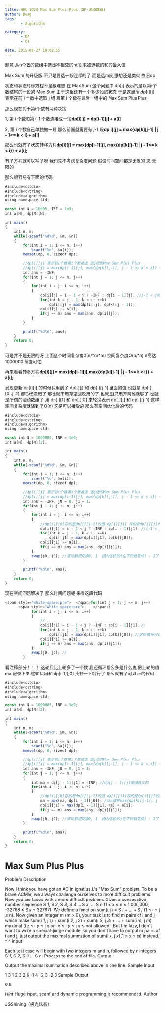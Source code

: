 ```yaml
---
title: HDU 1024 Max Sum Plus Plus (DP·滚动数组)
author: Deng
tags: 
       - Algorithm

category: 
       - DP
       - OJ

date: 2015-08-27 10:02:55
---
```

题意 从n个数的数组中选出不相交的m段 求被选数的和的最大值

Max Sum 的升级版 不只是要选一段连续的了 而是选m段 思想还是类似 依旧dp

状态和状态转移方程不是很难想 在 Max Sum 这个问题中 dp[i] 表示的是以第i个数结尾的一段的 Max Sum 由于这里还有一个多少段的状态 于是这里令 dp[i][j] 表示在前 i 个数中选取 j 组 且第 i 个数在最后一组中的 Max Sum Plus Plus

那么现在对于第i个数有两种决策

1, 第 i 个数和第 i-1 个数连接成一段**dp[i][j] = dp[i-1][j] + a[i]**

2, 第 i 个数自己单独做一段 那么前面就需要有 j-1 段**dp[i][j] = max{dp[k][j-1] | j - 1<= k < i} + a[i]**

那么也就有了状态转移方程**dp[i][j] = max(dp[i-1][j], max{dp[k][j-1] | j - 1<= k < i}) + a[i];**

有了方程就可以写了呀 我们先不考虑复杂度问题 假设时间空间都是无限的 恩 无限的

那么很容易有下面的代码

```js 
#include<cstdio>
#include<cstring>
#include<algorithm>
using namespace std;

const int N = 10005, INF = 1e9;
int a[N], dp[N][N];

int main()
{
    int n, m;
    while(~scanf("%d%d", &m, &n))
    {
        for(int i = 1; i <= n; i++)
            scanf("%d", &a[i]);
        memset(dp, 0, sizeof dp);

        //dp[i][j] 表示前i个数第i个数被选 选j组的Max Sum Plus Plus
        //dp[i][j] = max(dp[i-1][j], max{dp[k][j-1], j - 1 <= k < i}) + a[i]
        int ans = -INF;
        for(int j = 1; j <= m; j++)
        {
            for(int i = j; i <= n; i++)
            {
                dp[i][j] = i - 1 < j ? -INF : dp[i - 1][j]; //i-1 < j时dp[i - 1][j]是没意义的
                for(int k = j - 1; k < i; ++k)
                    dp[i][j] = max(dp[i][j], dp[k][j - 1]);
                dp[i][j] += a[i];
                if(j == m) ans = max(ans, dp[i][j]);
            }
        }

        printf("%d\n", ans);
    }
    return 0;
}
```
可是并不是无限的呀 上面这个时间复杂度0(n/*n/*m) 空间复杂度O(n/*n) n高达1000000 简直可怕

再来看看转移方程**dp[i][j] = max(dp[i-1][j],max{dp[k][j-1] | j - 1<= k < i}) + a[i];**

发现更新 dp[i][j] 的时候只用到了 dp[.][j] 和 dp[.][j-1] 里面的值 也就是 dp[.][0~j-2] 都已经没用了 那也就不用存这些没用的了 也就是j只用开两维就够了 也就是所谓的滚动数组了 用 dp[.][1] 和 dp[.][0] 来轮换表示 dp[.][j] 和 dp[.][j-1] 这样空间复杂度就降到了O(n) 这是可以接受的 那么有空间优化后的代码

```js 
#include<cstdio>
#include<cstring>
#include<algorithm>
using namespace std;

const int N = 1000005, INF = 1e9;
int a[N], dp[N][2];

int main()
{
    int n, m;
    while(~scanf("%d%d", &m, &n))
    {
        for(int i = 1; i <= n; i++)
            scanf("%d", &a[i]);
        memset(dp, 0, sizeof dp);

        //dp[i][j] 表示前i个数第i个数被选 选j组的Max Sum Plus Plus
        //dp[i][j] = max(dp[i-1][j], max{dp[k][j-1], j - 1 <= k < i}) + a[i]
        int ans = -INF, j0 = 0, j1 = 1;
        for(int j = 1; j <= m; j++)
        {
            for(int i = j; i <= n; i++)
            {
                //dp[i][j0]存的是dp[i][j-1]的值 dp[i][j1] 存的是dp[i][j]的值
                dp[i][j1] = i - 1 < j ? -INF : dp[i - 1][j1]; //i-1 < j时dp[i - 1][j]是没意义的
                for(int k = j - 1; k < i; ++k)
                    dp[i][j1] = max(dp[i][j1], dp[k][j0]);
                dp[i][j1] += a[i];
                if(j == m) ans = max(ans, dp[i][j1]);
            }
            swap(j0, j1); //滚动数组交换0, 1  因为这轮的j在下轮就变成j - 1了
        }

        printf("%d\n", ans);
    }
    return 0;
}
```
现在空间问题解决了 那么时间问题呢 来看这段代码

```js 
<span style="white-space:pre">	</span>for(int j = 1; j <= m; j++)
      <span style="white-space:pre">	</span>{
            for(int i = j; i <= n; i++)
            {
                //
                dp[i][j1] = i - 1 < j ? -INF : dp[i - 1][j1]; //
                for(int k = j - 1; k < i; ++k)
                    dp[i][j1] = max(dp[i][j1], dp[k][j0]); //这轮循环只比上轮多了个dp[i-1][j0]！！！
                dp[i][j1] += a[i];
                if(j == m) ans = max(ans, dp[i][j1]);
            }
            swap(j0, j1); //
        }
```
看注释部分！！！ 这轮只比上轮多了一个数 我还循环那么多是什么鬼 把上轮的值 ma 记录下来 这轮只用和 dp[i-1][j0] 比较一下就行了 那么就有了可以ac的代码

```js 
#include<cstdio>
#include<cstring>
#include<algorithm>
using namespace std;

const int N = 1000005, INF = 1e9;
int a[N], dp[N][2];

int main()
{
    int n, m;
    while(~scanf("%d%d", &m, &n))
    {
        for(int i = 1; i <= n; i++)
            scanf("%d", &a[i]);
        memset(dp, 0, sizeof dp);

        //dp[i][j] 表示前i个数第i个数被选 选j组的Max Sum Plus Plus
        //dp[i][j] = max(dp[i-1][j], max{dp[k][j-1], j - 1 <= k < i}) + a[i]
        int ans = -INF, j0 = 0, j1 = 1;
        for(int j = 1; j <= m; j++)
        {
            int ma = dp[j - 1][j1] = -INF; //dp[j - 1][j]是没意义的
            for(int i = j; i <= n; i++)
            {
                //dp[i][j0]存的是dp[i][j-1]的值 dp[i][j1]存的是dp[i][j]的值
                ma = max(ma, dp[i - 1][j0]); //ma维护max{dp[k][j-1], j - 1 <= k < i}
                dp[i][j1] = max(dp[i - 1][j1], ma) + a[i];
                if(j == m) ans = max(ans, dp[i][j1]);
            }
            swap(j0, j1); //滚动数组交换0, 1  因为这轮的j在下轮就变成j - 1了
        }

        printf("%d\n", ans);
    }
    return 0;
}
```

# Max Sum Plus Plus

Problem Description

Now I think you have got an AC in Ignatius.L's "Max Sum" problem. To be a brave ACMer, we always challenge ourselves to more difficult problems. Now you are faced with a more difficult problem.
Given a consecutive number sequence S *1*, S *2*, S *3*, S *4* ... S *x*, ... S *n* (1 ≤ x ≤ n ≤ 1,000,000, -32768 ≤ S *x* ≤ 32767). We define a function sum(i, j) = S *i* + ... + S *j* (1 ≤ i ≤ j ≤ n).
Now given an integer m (m > 0), your task is to find m pairs of i and j which make sum(i *1*, j *1*) + sum(i *2*, j *2*) + sum(i *3*, j *3*) + ... + sum(i *m*, j *m*) maximal (i *x* ≤ i *y* ≤ j *x* or i *x* ≤ j *y* ≤ j *x* is not allowed).
But I`m lazy, I don't want to write a special-judge module, so you don't have to output m pairs of i and j, just output the maximal summation of sum(i *x*, j *x*)(1 ≤ x ≤ m) instead. ^_^
Input

Each test case will begin with two integers m and n, followed by n integers S *1*, S *2*, S *3* ... S *n*.
Process to the end of file.
Output

Output the maximal summation described above in one line.
Sample Input

1 3 1 2 3 2 6 -1 4 -2 3 -2 3
Sample Output

6 8

*Hint* Huge input, scanf and dynamic programming is recommended.
Author

JGShining（极光炫影）